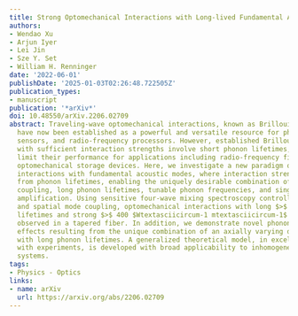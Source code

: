 ```yaml
---
title: Strong Optomechanical Interactions with Long-lived Fundamental Acoustic Waves
authors:
- Wendao Xu
- Arjun Iyer
- Lei Jin
- Sze Y. Set
- William H. Renninger
date: '2022-06-01'
publishDate: '2025-01-03T02:26:48.722505Z'
publication_types:
- manuscript
publication: '*arXiv*'
doi: 10.48550/arXiv.2206.02709
abstract: Traveling-wave optomechanical interactions, known as Brillouin interactions,
  have now been established as a powerful and versatile resource for photonic sources,
  sensors, and radio-frequency processors. However, established Brillouin-based interactions
  with sufficient interaction strengths involve short phonon lifetimes, which critically
  limit their performance for applications including radio-frequency filtering and
  optomechanical storage devices. Here, we investigate a new paradigm of optomechanical
  interactions with fundamental acoustic modes, where interaction strength is decoupled
  from phonon lifetimes, enabling the uniquely desirable combination of high optomechanical
  coupling, long phonon lifetimes, tunable phonon frequencies, and single-sideband
  amplification. Using sensitive four-wave mixing spectroscopy controlling for noise
  and spatial mode coupling, optomechanical interactions with long $>$ 2 $mu s$ phonon
  lifetimes and strong $>$ 400 $Wtextasciicircum-1 mtextasciicircum-1$ coupling are
  observed in a tapered fiber. In addition, we demonstrate novel phonon self-interference
  effects resulting from the unique combination of an axially varying device geometry
  with long phonon lifetimes. A generalized theoretical model, in excellent agreement
  with experiments, is developed with broad applicability to inhomogeneous optomechanical
  systems.
tags:
- Physics - Optics
links:
- name: arXiv
  url: https://arxiv.org/abs/2206.02709
---
```

